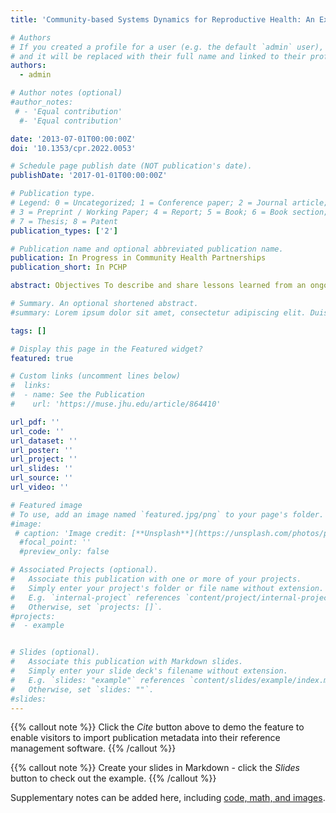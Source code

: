 ```yaml
---
title: 'Community-based Systems Dynamics for Reproductive Health: An Example from Urban Ohio'

# Authors
# If you created a profile for a user (e.g. the default `admin` user), write the username (folder name) here
# and it will be replaced with their full name and linked to their profile.
authors:
  - admin

# Author notes (optional)
#author_notes:
 # - 'Equal contribution'
  #- 'Equal contribution'

date: '2013-07-01T00:00:00Z'
doi: '10.1353/cpr.2022.0053'

# Schedule page publish date (NOT publication's date).
publishDate: '2017-01-01T00:00:00Z'

# Publication type.
# Legend: 0 = Uncategorized; 1 = Conference paper; 2 = Journal article;
# 3 = Preprint / Working Paper; 4 = Report; 5 = Book; 6 = Book section;
# 7 = Thesis; 8 = Patent
publication_types: ['2']

# Publication name and optional abbreviated publication name.
publication: In Progress in Community Health Partnerships
publication_short: In PCHP

abstract: Objectives To describe and share lessons learned from an ongoing application of a participatory modeling approach (community-based system dynamics) that aims to eliminate racial inequities in Black-White reproductive health outcomes. Methods The community-based system dynamics approach involves conducting complementary activities, workshops, modeling, and dissemination. We organized workshops, co-developed a causal loop diagram of the reproductive health system with participants from the community, and created materials to disseminate workshop findings and preliminary models. Lessons learned Many opportunities exist for cross-fertilization of best practices between community-based system dynamics and community-based participatory research. Shared learning environments offer benefits for modelers and domain experts alike. Additionally, identifying local champions from the community helps manage group dynamics. Conclusions Community-based system dynamics is well-suited for understanding complexity in the reproductive health system. It allows participants from diverse perspectives to identify strategies to eliminate racial inequities in reproductive health outcomes.

# Summary. An optional shortened abstract.
#summary: Lorem ipsum dolor sit amet, consectetur adipiscing elit. Duis posuere tellus ac convallis placerat. Proin tincidunt magna sed ex sollicitudin condimentum.

tags: []

# Display this page in the Featured widget?
featured: true

# Custom links (uncomment lines below)
#  links:
#  - name: See the Publication
#    url: 'https://muse.jhu.edu/article/864410'

url_pdf: ''
url_code: ''
url_dataset: ''
url_poster: ''
url_project: ''
url_slides: ''
url_source: ''
url_video: ''

# Featured image
# To use, add an image named `featured.jpg/png` to your page's folder.
#image:
 # caption: 'Image credit: [**Unsplash**](https://unsplash.com/photos/pLCdAaMFLTE)'
  #focal_point: ''
  #preview_only: false

# Associated Projects (optional).
#   Associate this publication with one or more of your projects.
#   Simply enter your project's folder or file name without extension.
#   E.g. `internal-project` references `content/project/internal-project/index.md`.
#   Otherwise, set `projects: []`.
#projects:
#  - example


# Slides (optional).
#   Associate this publication with Markdown slides.
#   Simply enter your slide deck's filename without extension.
#   E.g. `slides: "example"` references `content/slides/example/index.md`.
#   Otherwise, set `slides: ""`.
#slides:
---
```


{{% callout note %}}
Click the _Cite_ button above to demo the feature to enable visitors to import publication metadata into their reference management software.
{{% /callout %}}

{{% callout note %}}
Create your slides in Markdown - click the _Slides_ button to check out the example.
{{% /callout %}}

Supplementary notes can be added here, including [code, math, and images](https://wowchemy.com/docs/writing-markdown-latex/).

